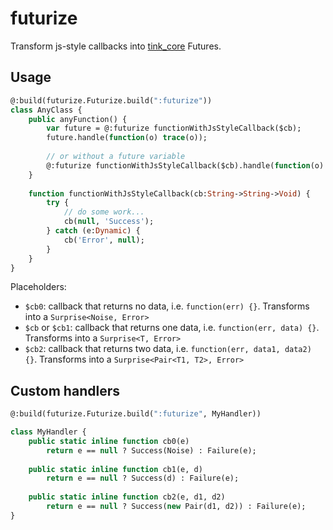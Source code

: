 # futurize

Transform js-style callbacks into [tink_core](https://github.com/haxetink/tink_core) Futures.

## Usage

```haxe
@:build(futurize.Futurize.build(":futurize"))
class AnyClass {
	public anyFunction() {
		var future = @:futurize functionWithJsStyleCallback($cb);
		future.handle(function(o) trace(o));
		
		// or without a future variable
		@:futurize functionWithJsStyleCallback($cb).handle(function(o) trace(o));
	}
	
	function functionWithJsStyleCallback(cb:String->String->Void) {
		try {
			// do some work...
			cb(null, 'Success');
		} catch (e:Dynamic) {
			cb('Error', null);
		}
	}
}
```

Placeholders:
- `$cb0`: callback that returns no data, i.e. `function(err) {}`. Transforms into a `Surprise<Noise, Error>`
- `$cb` or `$cb1`: callback that returns one data, i.e. `function(err, data) {}`. Transforms into a `Surprise<T, Error>`
- `$cb2`: callback that returns two data, i.e. `function(err, data1, data2) {}`. Transforms into a `Surprise<Pair<T1, T2>, Error>`
	
## Custom handlers
```haxe
@:build(futurize.Futurize.build(":futurize", MyHandler))

class MyHandler {
	public static inline function cb0(e)
		return e == null ? Success(Noise) : Failure(e);
	
	public static inline function cb1(e, d)
		return e == null ? Success(d) : Failure(e);
	
	public static inline function cb2(e, d1, d2)
		return e == null ? Success(new Pair(d1, d2)) : Failure(e);
}
```
